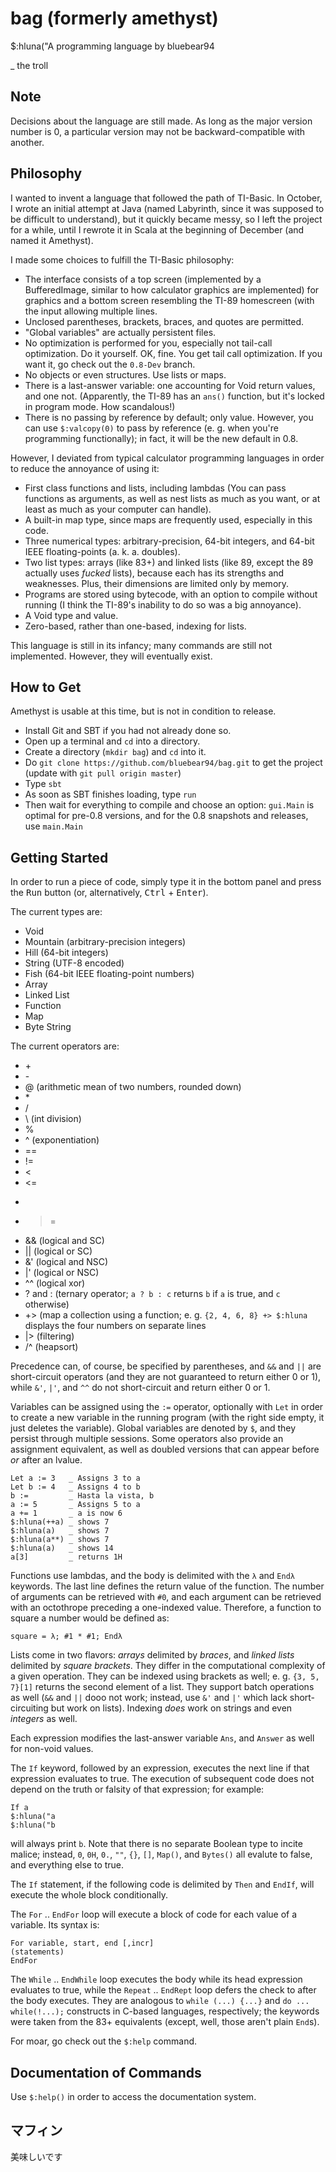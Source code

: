bag (formerly amethyst)
========


$:hluna("A programming language by bluebear94

_ the troll

Note
----

Decisions about the language are still made. As long as the major version number is 0, a particular version may not be backward-compatible with another.

Philosophy
----------

I wanted to invent a language that followed the path of TI-Basic. In October, I wrote an initial attempt at Java (named Labyrinth, since it was supposed to be difficult to understand), but it quickly became messy, so I left the project for a while, until I rewrote it in Scala at the beginning of December (and named it Amethyst).

I made some choices to fulfill the TI-Basic philosophy:

* The interface consists of a top screen (implemented by a BufferedImage, similar to how calculator graphics are implemented) for graphics and a bottom screen resembling the TI-89 homescreen (with the input allowing multiple lines.
* Unclosed parentheses, brackets, braces, and quotes are permitted.
* "Global variables" are actually persistent files.
* No optimization is performed for you, especially not tail-call optimization. Do it yourself. OK, fine. You get tail call optimization. If you want it, go check out the `0.8-Dev` branch.
* No objects or even structures. Use lists or maps.
* There is a last-answer variable: one accounting for Void return values, and one not. (Apparently, the TI-89 has an `ans()` function, but it's locked in program mode. How scandalous!)
* There is no passing by reference by default; only value. However, you can use `$:valcopy(0)` to pass by reference (e. g. when you're programming functionally); in fact, it will be the new default in 0.8.

However, I deviated from typical calculator programming languages in order to reduce the annoyance of using it:

* First class functions and lists, including lambdas (You can pass functions as arguments, as well as nest lists as much as you want, or at least as much as your computer can handle).
* A built-in map type, since maps are frequently used, especially in this code.
* Three numerical types: arbitrary-precision, 64-bit integers, and 64-bit IEEE floating-points (a. k. a. doubles).
* Two list types: arrays (like 83+) and linked lists (like 89, except the 89 actually uses *fucked* lists), because each has its strengths and weaknesses. Plus, their dimensions are limited only by memory.
* Programs are stored using bytecode, with an option to compile without running (I think the TI-89's inability to do so was a big annoyance).
* A Void type and value.
* Zero-based, rather than one-based, indexing for lists.

This language is still in its infancy; many commands are still not implemented. However, they will eventually exist.

How to Get
----------

Amethyst is usable at this time, but is not in condition to release.

* Install Git and SBT if you had not already done so.
* Open up a terminal and `cd` into a directory.
* Create a directory (`mkdir bag`) and `cd` into it.
* Do `git clone https://github.com/bluebear94/bag.git` to get the project (update with `git pull origin master`)
* Type `sbt`
* As soon as SBT finishes loading, type `run`
* Then wait for everything to compile and choose an option: `gui.Main` is optimal for pre-0.8 versions, and for the 0.8 snapshots and releases, use `main.Main`

Getting Started
---------------

In order to run a piece of code, simply type it in the bottom panel and press the <kbd>Run</kbd> button (or, alternatively, <kbd>Ctrl</kbd> + <kbd>Enter</kbd>).

The current types are:

* Void
* Mountain (arbitrary-precision integers)
* Hill (64-bit integers)
* String (UTF-8 encoded)
* Fish (64-bit IEEE floating-point numbers)
* Array
* Linked List
* Function
* Map
* Byte String

The current operators are:

* \+
* \-
* @ (arithmetic mean of two numbers, rounded down)
* \*
* /
* \\ (int division)
* %
* ^ (exponentiation)
* ==
* \!=
* <
* <=
* >
* >=
* && (logical and SC)
* || (logical or SC)
* &' (logical and NSC)
* |' (logical or NSC)
* ^^ (logical xor)
* ? and : (ternary operator; `a ? b : c` returns `b` if `a` is true, and `c` otherwise)
* \+> (map a collection using a function; e. g. `{2, 4, 6, 8} +> $:hluna` displays the four numbers on separate lines
* |> (filtering)
* /^ (heapsort)

Precedence can, of course, be specified by parentheses, and `&&` and `||` are short-circuit operators (and they are not guaranteed to return either 0 or 1), while `&'`, `|'`, and `^^` do not short-circuit and return either 0 or 1.

Variables can be assigned using the `:=` operator, optionally with `Let` in order to create a new variable in the running program (with the right side empty, it just deletes the variable). Global variables are denoted by `$`, and they persist through multiple sessions. Some operators also provide an assignment equivalent, as well as doubled versions that can appear before *or* after an lvalue.

    Let a := 3   _ Assigns 3 to a
    Let b := 4   _ Assigns 4 to b
    b :=         _ Hasta la vista, b
    a := 5       _ Assigns 5 to a
    a += 1       _ a is now 6
    $:hluna(++a) _ shows 7
    $:hluna(a)   _ shows 7
    $:hluna(a**) _ shows 7
    $:hluna(a)   _ shows 14
    a[3]         _ returns 1H

Functions use lambdas, and the body is delimited with the `λ` and `Endλ` keywords. The last line defines the return value of the function. The number of arguments can be retrieved with `#0`, and each argument can be retrieved with an octothrope preceding a one-indexed value. Therefore, a function to square a number would be defined as:

    square = λ; #1 * #1; Endλ

Lists come in two flavors: *arrays* delimited by *braces*, and *linked lists* delimited by *square brackets*. They differ in the computational complexity of a given operation. They can be indexed using brackets as well; e. g. `{3, 5, 7}[1]` returns the second element of a list. They support batch operations as well (`&&` and `||` dooo not work; instead, use `&'` and `|'` which lack short-circuiting but work on lists). Indexing *does* work on strings and even *integers* as well.

Each expression modifies the last-answer variable `Ans`, and `Answer` as well for non-void values.

The `If` keyword, followed by an expression, executes the next line if that expression evaluates to true. The execution of subsequent code does not depend on the truth or falsity of that expression; for example:

    If a
    $:hluna("a
    $:hluna("b

will always print `b`. Note that there is no separate Boolean type to incite malice; instead, `0`, `0H`, `0.`, `""`, `{}`, `[]`, `Map()`, and `Bytes()` all evalute to false, and everything else to true.

The `If` statement, if the following code is delimited by `Then` and `EndIf`, will execute the whole block conditionally.

The `For` .. `EndFor` loop will execute a block of code for each value of a variable. Its syntax is:

    For variable, start, end [,incr]
    (statements)
    EndFor

The `While` .. `EndWhile` loop executes the body while its head expression evaluates to true, while the `Repeat` .. `EndRept` loop defers the check to after the body executes. They are analogous to `while (...) {...}` and `do ... while(!...);` constructs in C-based languages, respectively; the keywords were taken from the 83+ equivalents (except, well, those aren't plain `End`s).

For moar, go check out the `$:help` command.

Documentation of Commands
-------------------------

Use `$:help()` in order to access the documentation system.

マフィン
------

美味しいです
